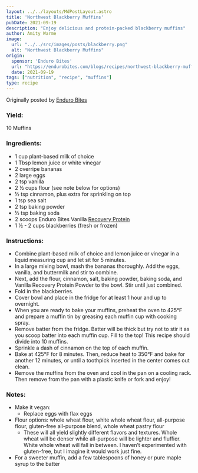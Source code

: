 ```yaml
---
layout: ../../layouts/MdPostLayout.astro
title: 'Northwest Blackberry Muffins'
pubDate: 2021-09-19
description: "Enjoy delicious and protein-packed blackberry muffins"
author: Amity Warme
image: 
  url: "../../src/images/posts/blackberry.png"
  alt: "Northwest Blackberry Muffins"
origin: 
  sponsor: 'Enduro Bites'
  url: "https://endurobites.com/blogs/recipes/northwest-blackberry-muffins"
  date: 2021-09-19
tags: ["nutrition", "recipe", "muffins"]
type: recipe
---
```

Originally posted by [Enduro Bites](https://endurobites.com/blogs/recipes/northwest-blackberry-muffins)

### Yield: 
10 Muffins

### Ingredients:

  * 1 cup plant-based milk of choice
  * 1 Tbsp lemon juice or white vinegar
  * 2 overripe bananas
  * 2 large eggs
  * 2 tsp vanilla
  * 2 ½ cups flour (see note below for options)
  * ½ tsp cinnamon, plus extra for sprinkling on top
  * 1 tsp sea salt
  * 2 tsp baking powder
  * ½ tsp baking soda
  * 2 scoops Enduro Bites Vanilla [Recovery Protein](https://enduro-bites.myshopify.com/products/recovery-protein-by-enduro-bites)
  * 1 ½ - 2 cups blackberries (fresh or frozen)

### Instructions:

  * Combine plant-based milk of choice and lemon juice or vinegar in a liquid measuring cup and let sit for 5 minutes. 
  * In a large mixing bowl, mash the bananas thoroughly. Add the eggs, vanilla, and buttermilk and stir to combine. 
  * Next, add the flour, cinnamon, salt, baking powder, baking soda, and Vanilla Recovery Protein Powder to the bowl. Stir until just combined. 
  * Fold in the blackberries.
  * Cover bowl and place in the fridge for at least 1 hour and up to overnight. 
  * When you are ready to bake your muffins, preheat the oven to 425°F and prepare a muffin tin by greasing each muffin cup with cooking spray.
  * Remove batter from the fridge. Batter will be thick but try not to stir it as you scoop batter into each muffin cup. Fill to the top! This recipe should divide into 10 muffins.
  * Sprinkle a dash of cinnamon on the top of each muffin.
  * Bake at 425°F for 8 minutes. Then, reduce heat to 350°F and bake for another 12 minutes, or until a toothpick inserted in the center comes out clean.
  * Remove the muffins from the oven and cool in the pan on a cooling rack. Then remove from the pan with a plastic knife or fork and enjoy!

### Notes:

  * Make it vegan: 
    - Replace eggs with flax eggs
  * Flour options: whole wheat flour, white whole wheat flour, all-purpose flour, gluten-free all-purpose blend, whole wheat pastry flour
    - These will all yield slightly different flavors and textures. Whole wheat will be denser while all-purpose will be lighter and fluffier. White whole wheat will fall in between. I haven’t experimented with gluten-free, but I imagine it would work just fine.
  * For a sweeter muffin, add a few tablespoons of honey or pure maple syrup to the batter
